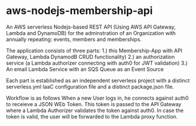 # aws-nodejs-membership-api
An AWS serverless Nodejs-based REST API (Using  AWS API Gateway, Lambda and DynamoDB) for the adminstration of 
an Organization with annually repeating: events, members and memberships.

The application consists of three parts:
1.) this Membership-App with API Gateway, Lambda DynamodB CRUD functionality)
2.) an authorization service (a Lambda authorizer connecting with auth0 
for JWT validation)
3.) An email Lambda Service  with an SQS Queue as an Event Source
 
Each part is established as an independent serverless project with
a distinct serverless.yml IaaC configuration file and a distinct
package.json file.

Workflow is as follows When a new User logs in, he connects against auth0 to
receieve a JSON WEb Token. This token is passed to the API Gateway
where a Lambda Authorizer validates the token against auth0. In case the token is valid, the user will be 
forwarded to the Lambda proxy function.
